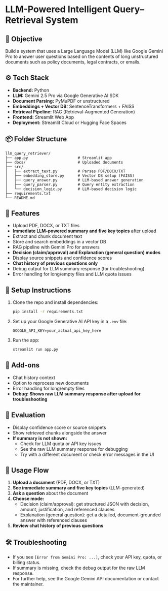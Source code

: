 # LLM-Powered Intelligent Query–Retrieval System

## 🧠 Objective
Build a system that uses a Large Language Model (LLM) like Google Gemini Pro to answer user questions based on the contents of long unstructured documents such as policy documents, legal contracts, or emails.

## ⚙️ Tech Stack
- **Backend:** Python
- **LLM:** Gemini 2.5 Pro via Google Generative AI SDK
- **Document Parsing:** PyMuPDF or unstructured
- **Embeddings + Vector DB:** SentenceTransformers + FAISS
- **Retrieval Pipeline:** RAG (Retrieval-Augmented Generation)
- **Frontend:** Streamlit Web App
- **Deployment:** Streamlit Cloud or Hugging Face Spaces

## 📦 Folder Structure
```
llm_query_retriever/
├── app.py                      # Streamlit app
├── docs/                       # Uploaded documents
├── src/
│   ├── extract_text.py         # Parses PDF/DOCX/TXT
│   ├── embedding_store.py      # Vector DB setup (FAISS)
│   ├── query_answer.py         # LLM-based answer generation
│   ├── query_parser.py         # Query entity extraction
│   └── decision_logic.py       # LLM-based decision logic
├── requirements.txt
└── README.md
```

## 🧩 Features
- Upload PDF, DOCX, or TXT files
- **Immediate LLM-powered summary and five key topics** after upload
- Extract and chunk document text
- Store and search embeddings in a vector DB
- RAG pipeline with Gemini Pro for answers
- **Decision (claim/approval) and Explanation (general question) modes**
- Display source snippets and confidence scores
- **Chat history of previous questions only**
- Debug output for LLM summary response (for troubleshooting)
- Error handling for long/empty files and LLM quota issues

## 🚀 Setup Instructions
1. Clone the repo and install dependencies:
   ```bash
   pip install -r requirements.txt
   ```
2. Set up your Google Generative AI API key in a `.env` file:
   ```
   GOOGLE_API_KEY=your_actual_api_key_here
   ```
3. Run the app:
   ```bash
   streamlit run app.py
   ```

## 📝 Add-ons
- Chat history context
- Option to reprocess new documents
- Error handling for long/empty files
- **Debug: Shows raw LLM summary response after upload for troubleshooting**

## 🧪 Evaluation
- Display confidence score or source snippets
- Show retrieved chunks alongside the answer
- **If summary is not shown:**
  - Check for LLM quota or API key issues
  - See the raw LLM summary response for debugging
  - Try with a different document or check error messages in the UI

## 🧠 Usage Flow
1. **Upload a document** (PDF, DOCX, or TXT)
2. **See immediate summary and five key topics** (LLM-generated)
3. **Ask a question** about the document
4. **Choose mode:**
   - Decision (claim/approval): get structured JSON with decision, amount, justification, and referenced clauses
   - Explanation (general question): get a detailed, document-grounded answer with referenced clauses
5. **Review chat history of previous questions**

## 🛠️ Troubleshooting
- If you see `[Error from Gemini Pro: ...]`, check your API key, quota, or billing status.
- If summary is missing, check the debug output for the raw LLM response.
- For further help, see the Google Gemini API documentation or contact the maintainer. 
